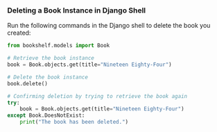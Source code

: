 ### Deleting a Book Instance in Django Shell

Run the following commands in the Django shell to delete the book you created:

```python
from bookshelf.models import Book

# Retrieve the book instance
book = Book.objects.get(title="Nineteen Eighty-Four")

# Delete the book instance
book.delete()

# Confirming deletion by trying to retrieve the book again
try:
    book = Book.objects.get(title="Nineteen Eighty-Four")
except Book.DoesNotExist:
    print("The book has been deleted.")
